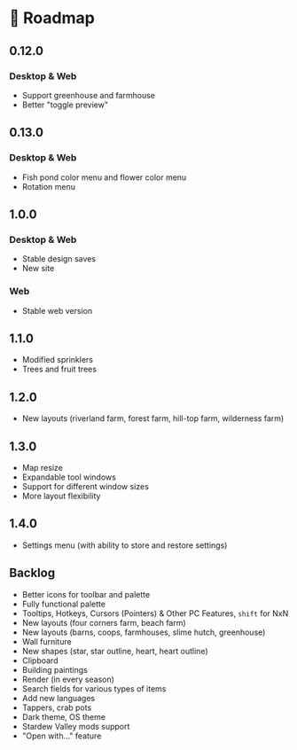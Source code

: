 # :steam_locomotive: Roadmap

## 0.12.0

### Desktop & Web

- Support greenhouse and farmhouse
- Better "toggle preview"

## 0.13.0

### Desktop & Web

- Fish pond color menu and flower color menu
- Rotation menu

## 1.0.0

### Desktop & Web

- Stable design saves
- New site

### Web

- Stable web version

## 1.1.0

- Modified sprinklers
- Trees and fruit trees

## 1.2.0

- New layouts (riverland farm, forest farm, hill-top farm, wilderness farm)

## 1.3.0

- Map resize
- Expandable tool windows
- Support for different window sizes
- More layout flexibility

## 1.4.0

- Settings menu (with ability to store and restore settings)

## Backlog

- Better icons for toolbar and palette
- Fully functional palette
- Tooltips, Hotkeys, Cursors (Pointers) & Other PC Features, `shift` for NxN
- New layouts (four corners farm, beach farm)
- New layouts (barns, coops, farmhouses, slime hutch, greenhouse)
- Wall furniture
- New shapes (star, star outline, heart, heart outline)
- Clipboard
- Building paintings
- Render (in every season)
- Search fields for various types of items
- Add new languages
- Tappers, crab pots
- Dark theme, OS theme
- Stardew Valley mods support
- "Open with..." feature
